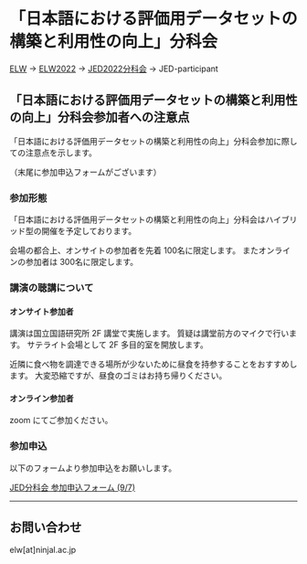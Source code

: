 # 「日本語における評価用データセットの構築と利用性の向上」分科会

[ELW](../index.md) → [ELW2022](index.md) → [JED2022分科会](JED.md) → JED-participant

## 「日本語における評価用データセットの構築と利用性の向上」分科会参加者への注意点

「日本語における評価用データセットの構築と利用性の向上」分科会参加に際しての注意点を示します。

（末尾に参加申込フォームがございます）

### 参加形態

「日本語における評価用データセットの構築と利用性の向上」分科会はハイブリッド型の開催を予定しております。

会場の都合上、オンサイトの参加者を先着 100名に限定します。
またオンラインの参加者は 300名に限定します。

### 講演の聴講について

#### オンサイト参加者

講演は国立国語研究所 2F 講堂で実施します。
質疑は講堂前方のマイクで行います。
サテライト会場として 2F 多目的室を開放します。

近隣に食べ物を調達できる場所が少ないために昼食を持参することをおすすめします。
大変恐縮ですが、昼食のゴミはお持ち帰りください。

#### オンライン参加者

zoom にてご参加ください。

### 参加申込

以下のフォームより参加申込をお願いします。

[JED分科会 参加申込フォーム (9/7)](https://forms.office.com/r/5F970GaUdv)

---

## お問い合わせ

elw[at]ninjal.ac.jp
